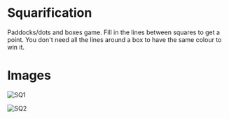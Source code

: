 Squarification
==============
Paddocks/dots and boxes game.
Fill in the lines between squares to get a point. You don't need all the lines around a box to have the same colour to win it.

Images
======
![SQ1](https://github.com/EvilSeven/Squarification/raw/master/INFO/SQ1.jpg)

![SQ2](https://github.com/EvilSeven/Squarification/raw/master/INFO/SQ2.jpg)